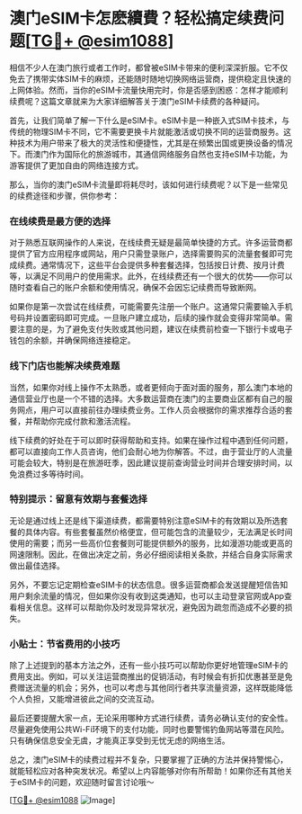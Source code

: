 # 澳门eSIM卡怎麽續費？轻松搞定续费问题[[TG💪+ @esim1088](https://t.me/s/esim1088)]

相信不少人在澳门旅行或者工作时，都曾被eSIM卡带来的便利深深折服。它不仅免去了携带实体SIM卡的麻烦，还能随时随地切换网络运营商，提供稳定且快速的上网体验。然而，当你的eSIM卡流量快用完时，你是否感到困惑：怎样才能顺利续费呢？这篇文章就来为大家详细解答关于澳门eSIM卡续费的各种疑问。

首先，让我们简单了解一下什么是eSIM卡。eSIM卡是一种嵌入式SIM卡技术，与传统的物理SIM卡不同，它不需要更换卡片就能激活或切换不同的运营商服务。这种技术为用户带来了极大的灵活性和便捷性，尤其是在频繁出国或更换设备的情况下。而澳门作为国际化的旅游城市，其通信网络服务自然也支持eSIM卡功能，为游客提供了更加自由的网络连接方式。

那么，当你的澳门eSIM卡流量即将耗尽时，该如何进行续费呢？以下是一些常见的续费途径和步骤，供你参考：

### 在线续费是最方便的选择

对于熟悉互联网操作的人来说，在线续费无疑是最简单快捷的方式。许多运营商都提供了官方应用程序或网站，用户只需登录账户，选择需要购买的流量套餐即可完成续费。通常情况下，这些平台会提供多种套餐选择，包括按日计费、按月计费等，以满足不同用户的使用需求。此外，在线续费还有一个很大的优势——你可以随时查看自己的账户余额和使用情况，确保不会因忘记续费而导致断网。

如果你是第一次尝试在线续费，可能需要先注册一个账户。这通常只需要输入手机号码并设置密码即可完成。一旦账户建立成功，后续的操作就会变得非常简单。需要注意的是，为了避免支付失败或其他问题，建议在续费前检查一下银行卡或电子钱包的余额，并确保网络连接稳定。

### 线下门店也能解决续费难题

当然，如果你对线上操作不太熟悉，或者更倾向于面对面的服务，那么澳门本地的通信营业厅也是一个不错的选择。大多数运营商在澳门的主要商业区都有自己的服务网点，用户可以直接前往办理续费业务。工作人员会根据你的需求推荐合适的套餐，并帮助你完成付款和激活流程。

线下续费的好处在于可以即时获得帮助和支持。如果在操作过程中遇到任何问题，都可以直接向工作人员咨询，他们会耐心地为你解答。不过，由于营业厅的人流量可能会较大，特别是在旅游旺季，因此建议提前查询营业时间并合理安排时间，以免浪费过多等待时间。

### 特别提示：留意有效期与套餐选择

无论是通过线上还是线下渠道续费，都需要特别注意eSIM卡的有效期以及所选套餐的具体内容。有些套餐虽然价格便宜，但可能包含的流量较少，无法满足长时间使用的需要；而另一些高价位套餐则可能提供额外的服务，比如漫游功能或更高的网速限制。因此，在做出决定之前，务必仔细阅读相关条款，并结合自身实际需求做出最佳选择。

另外，不要忘记定期检查eSIM卡的状态信息。很多运营商都会发送提醒短信告知用户剩余流量的情况，但如果你没有收到这类通知，也可以主动登录官网或App查看相关信息。这样可以帮助你及时发现异常状况，避免因为疏忽而造成不必要的损失。

### 小贴士：节省费用的小技巧

除了上述提到的基本方法之外，还有一些小技巧可以帮助你更好地管理eSIM卡的费用支出。例如，可以关注运营商推出的促销活动，有时候会有折扣优惠甚至是免费赠送流量的机会；另外，也可以考虑与其他同行者共享流量资源，这样既能降低个人负担，又能增进彼此之间的交流互动。

最后还要提醒大家一点，无论采用哪种方式进行续费，请务必确认支付的安全性。尽量避免使用公共Wi-Fi环境下的支付功能，同时也要警惕钓鱼网站等潜在风险。只有确保信息安全无虞，才能真正享受到无忧无虑的网络生活。

总之，澳门eSIM卡的续费过程并不复杂，只要掌握了正确的方法并保持警惕心，就能轻松应对各种突发状况。希望以上内容能够对你有所帮助！如果你还有其他关于eSIM卡的问题，欢迎随时留言讨论哦～

[[TG💪+ @esim1088](https://t.me/s/esim1088) ![Image](https://i.postimg.cc/4NQfJmqS/Snipaste-2025-05-13-00-14-12.png)]